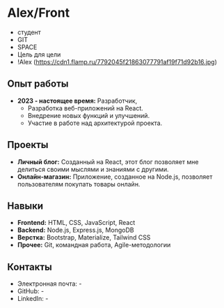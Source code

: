 # Alex/Front
* студент
* GIT
* SPACE 
* Цель для цели
* !Alex (https://cdn1.flamp.ru/7792045f21863077791af19f71d92b16.jpg)
## Опыт работы

* **2023 - настоящее время:** Разработчик,
   * Разработка веб-приложений на React.
   * Внедрение новых функций и улучшений.
   * Участие в работе над архитектурой проекта.
   
## Проекты

* **Личный блог:**  Созданный на React, этот блог позволяет мне делиться своими мыслями и знаниями с другими.
* **Онлайн-магазин:**  Приложение, созданное на Node.js, позволяет пользователям покупать товары онлайн. 

## Навыки

* **Frontend:** HTML, CSS, JavaScript, React
* **Backend:** Node.js, Express.js, MongoDB
* **Верстка:** Bootstrap, Materialize, Tailwind CSS
* **Прочее:** Git, командная работа, Agile-методологии 

## Контакты

* Электронная почта: *-*
*  GitHub: *-*
* LinkedIn: *-*

